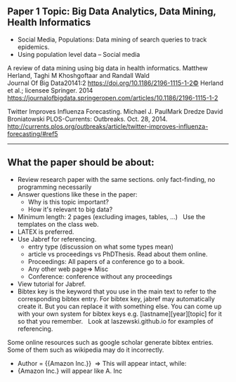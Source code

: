 ## Paper 1 Topic: Big Data Analytics, Data Mining, Health Informatics
* Social Media, Populations: Data mining of search queries to track epidemics. 
* Using population level data – Social media

A review of data mining using big data in health informatics. Matthew Herland, Taghi M Khoshgoftaar and Randall Wald  
Journal Of Big Data20141:2 https://doi.org/10.1186/2196-1115-1-2©  Herland et al.; licensee Springer. 2014
https://journalofbigdata.springeropen.com/articles/10.1186/2196-1115-1-2 

Twitter Improves Influenza Forecasting. Michael J. PaulMark Dredze David Broniatowski PLOS-Currents: Outbreaks. Oct. 28, 2014.
http://currents.plos.org/outbreaks/article/twitter-improves-influenza-forecasting/#ref5

________________________________________________________________________________

## What the paper should be about: 
* Review research paper with the same sections. only fact-finding, no programming necessarily
* Answer questions like these in the paper:
  * Why is this topic important?
  * How it's relevant to big data?
* Minimum length: 2 pages (excluding images, tables, ...)
 
Use the templates on the class web.
* LATEX is preferred.
* Use Jabref for referencing.
  * entry type (discussion on what some types mean)
  * article vs proceedings vs PhDThesis. Read about them online.
  * Proceedings: All papers of a conference go to a book.
  * Any other web page=> Misc
  * Conference: conference without any proceedings
* View tutorial for Jabref.
* Bibtex key is the keyword that you use in the main text to refer to the corresponding bibtex entry. For bibtex key, jabref may automatically create it. But you can replace it with something else. You can come up with your own system for bibtex keys e.g. [lastname][year][topic] for it so that you remember.
 
Look at laszewski.github.io for examples of referencing.

Some online resources such as google scholar generate bibtex entries. Some of them such as wikipedia may do it incorrectly.
* Author = {{Amazon Inc.}}  => This will appear intact, while:
* {Amazon Inc.} will appear like A. Inc
 


 

